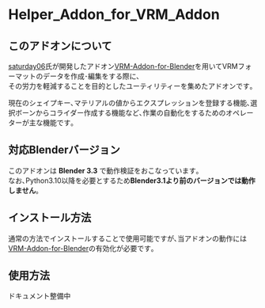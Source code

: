 # Helper_Addon_for_VRM_Addon

## このアドオンについて
[saturday06](https://github.com/saturday06)氏が開発したアドオン[VRM-Addon-for-Blender](https://github.com/saturday06/VRM-Addon-for-Blender)を用いてVRMフォーマットのデータを作成･編集をする際に､<br>
その労力を軽減することを目的としたユーティリティーを集めたアドオンです｡

現在のシェイプキー､マテリアルの値からエクスプレッションを登録する機能､選択ボーンからコライダー作成する機能など､作業の自動化をするためのオペレーターが主な機能です｡

## 対応Blenderバージョン
このアドオンは **Blender 3.3** で動作検証をおこなっています｡<br>
なお､Python3.10以降を必要とするため**Blender3.1より前のバージョンでは動作しません**｡


## インストール方法
通常の方法でインストールすることで使用可能ですが､当アドオンの動作には[VRM-Addon-for-Blender](https://github.com/saturday06/VRM-Addon-for-Blender)の有効化が必要です｡

## 使用方法
ドキュメント整備中
